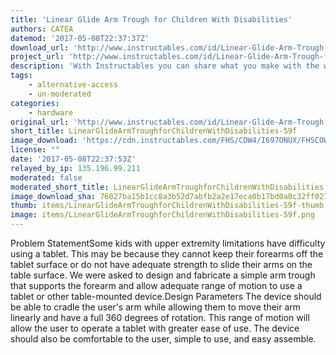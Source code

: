 ```yaml
---
title: 'Linear Glide Arm Trough for Children With Disabilities'
authors: CATEA
datemod: '2017-05-08T22:37:37Z'
download_url: 'http://www.instructables.com/id/Linear-Glide-Arm-Trough-for-Children-with-Cerebral/'
project_url: 'http://www.instructables.com/id/Linear-Glide-Arm-Trough-for-Children-with-Cerebral'
description: 'With Instructables you can share what you make with the world, and tap into an ever-growing community of creative experts.'
tags:
    - alternative-access
    - un-moderated
categories:
    - hardware
original_url: 'http://www.instructables.com/id/Linear-Glide-Arm-Trough-for-Children-with-Cerebral'
short_title: LinearGlideArmTroughforChildrenWithDisabilities-59f
image_download: 'https://cdn.instructables.com/FHS/COW4/I697ONUX/FHSCOW4I697ONUX.MEDIUM.jpg?width=614'
license: ""
date: '2017-05-08T22:37:53Z'
relayed_by_ip: 135.196.99.211
moderated: false
moderated_short_title: LinearGlideArmTroughforChildrenWithDisabilities
image_download_sha: 76027ba15b1cc8a3b52d7abfb2a2e17eca0b17bd0a0c32ff0276504f5b46ed7a
thumb: items/LinearGlideArmTroughforChildrenWithDisabilities-59f-thumb.png
image: items/LinearGlideArmTroughforChildrenWithDisabilities-59f.png
---
```

Problem StatementSome kids with upper extremity limitations have difficulty using a tablet. This may be because they cannot keep their forearms off the tablet surface or do not have adequate strength to slide their arms on the table surface. We were asked to design and fabricate a simple arm trough that supports the forearm and allow adequate range of motion to use a tablet or other table-mounted device.Design Parameters The device should be able to cradle the user's arm while allowing them to move their arm linearly and have a full 360 degrees of rotation. This range of motion will allow the user to operate a tablet with greater ease of use. The device should also be comfortable to the user, simple to use, and easy assemble.